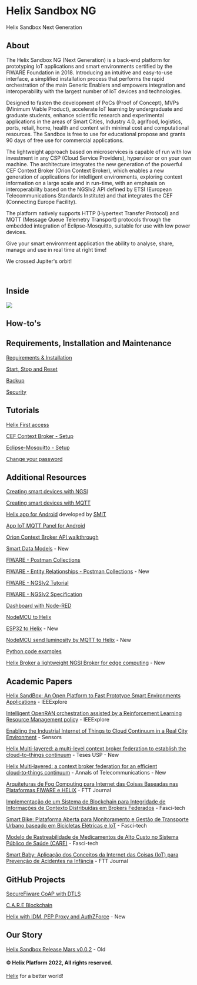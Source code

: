 # Helix Sandbox NG
Helix Sandbox Next Generation

## About

The Helix Sandbox NG (Next Generation) is a back-end platform for prototyping IoT applications and smart environments certified by the FIWARE Foundation in 2018. Introducing an intuitive and easy-to-use interface, a simplified installation process that performs the rapid orchestration of the main Generic Enablers and empowers integration and interoperability with the largest number of IoT devices and technologies.

Designed to fasten the development of PoCs (Proof of Concept), MVPs (Minimum Viable Product), accelerate IoT learning by undergraduate and graduate students, enhance scientific research and experimental applications in the areas of Smart Cities, Industry 4.0, agrifood, logistics, ports, retail, home, health and content with minimal cost and computational resources. The Sandbox is free to use for educational propose and grants 90 days of free use for commercial applications. 

The lightweight approach based on microservices is capable of run with low investment in any CSP (Cloud Service Providers), hypervisor or on your own machine. The architecture integrates the new generation of the powerful CEF Context Broker (Orion Context Broker), which enables a new generation of applications for intelligent environments, exploring context information on a large scale and in run-time, with an emphasis on interoperability based on the NGSIv2 API defined by ETSI (European Telecommunications Standards Institute) and that integrates the CEF (Connecting Europe Facility).

The platform natively supports HTTP (Hypertext Transfer Protocol) and MQTT (Message Queue Telemetry Transport) protocols through the embedded integration of Eclipse-Mosquitto, suitable for use with low power devices.

Give your smart environment application the ability to analyse, share, manage and use in real time at right time!

We crossed Jupiter's orbit!

<br>

## Inside 

<img src="https://github.com/Helix-Platform/Sandbox-NG/blob/master/images/helixsandbox_ng.png">

<br>

## How-to's

## Requirements, Installation and Maintenance
    
   <a href="docs/requirements.md">Requirements & Installation</a>
  
   <a href="docs/reset.md">Start, Stop and Reset</a>
   
   <a href="docs/backup.md">Backup</a>
   
   <a href="docs/security.md">Security</a>

## Tutorials

   <a href="docs/dashboard.md">Helix First access</a>
   
   <a href="docs/create_cef_context_broker.md">CEF Context Broker - Setup</a>
   
   <a href="docs/create_mqtt_broker.md">Eclipse-Mosquitto - Setup</a>
   
   <a href= "docs/change_password.md">Change your password</a>
         
## Additional Resources

   <a href="docs/helix_with_cef.md">Creating smart devices with NGSI</a>
   
   <a href="docs/helix_with_mqtt.md">Creating smart devices with MQTT</a> 
   
   <a href="https://play.google.com/store/apps/details?id=br.net.smit.helix">Helix app for Android</a> developed by <a href="http://www.smit.net.br">SMIT</a>
   
   <a href="https://play.google.com/store/apps/details?id=snr.lab.iotmqttpanel.prod">App IoT MQTT Panel for Android</a>
  
   <a href="https://fiware-orion.readthedocs.io/en/master/index.html">Orion Context Broker API walkthrough</a>
   
   <a href="https://smartdatamodels.org/">Smart Data Models</a> - New
   
   <a href="https://www.postman.com/fiware/workspace/fiware-foundation-ev-s-public-workspace/folder/513743-f75eabf1-1a66-45ab-b4c5-47d3dc0696f9?ctx=documentation">FIWARE - Postman Collections</a>
   
   <a href="https://documenter.getpostman.com/view/513743/fiware-entity-relationships/RVu8gSCh">FIWARE - Entity Relationships - Postman Collections</a> - New
   
   <a href="https://fiware-tutorials.readthedocs.io/en/latest/index.html">FIWARE - NGSIv2 Tutorial</a>
         
   <a href="http://telefonicaid.github.io/fiware-orion/api/v2/stable/">FIWARE - NGSIv2 Specification</a>  
   
   <a href="docs/helix_with_node-red.md">Dashboard with Node-RED</a>
  
   <a href="docs/helix_with_nodemcu.md">NodeMCU to Helix</a> 
   
   <a href="docs/helix_with_esp32.md">ESP32 to Helix</a> - New
   
   <a href="docs/helix_with_node_luminosity.md">NodeMCU send luminosity by MQTT to Helix</a> - New
   
   <a href="docs/helix_with_python.md">Python code examples</a>
   
   <a href="https://github.com/Helix-Platform/helixbroker">Helix Broker a lightweight NGSI Broker for edge computing</a> - New
   
## Academic Papers

  <a href="https://ieeexplore.ieee.org/document/8905583">Helix SandBox: An Open Platform to Fast Prototype Smart Environments Applications</a> - IEEExplore
  
  <a href="https://ieeexplore.ieee.org/document/9540164">Intelligent OpenRAN orchestration assisted by a Reinforcement Learning Resource Management policy</a> - IEEExplore
  
  <a href="https://www.mdpi.com/1424-8220/21/22/7707">Enabling the Industrial Internet of Things to Cloud Continuum in a Real City Environment</a> - Sensors
  
  <a href="https://www.teses.usp.br/teses/disponiveis/3/3142/tde-12082022-132117/pt-br.php">Helix Multi-layered: a multi-level context broker federation to establish the cloud-to-things continuum</a> - Teses USP - New
  
  <a href="https://rdcu.be/cUm0z">Helix Multi‑layered: a context broker federation for an efficient cloud‑to‑things continuum</a> - Annals of Telecommunications - New
  
  <a href="http://journal.ftt.com.br/seer/index.php/FTT/article/view/140">Arquiteturas de Fog Computing para Internet das Coisas Baseadas nas Plataformas FIWARE e HELIX</a> - FTT Journal
  
  <a href="https://www.fatecsaocaetano.edu.br/fascitech/index.php/fascitech/article/view/172">Implementação de um Sistema de Blockchain para Integridade de Informações de Contexto Distribuídas em Brokers Federados</a> - Fasci-tech
  
  <a href="https://www.fatecsaocaetano.edu.br/fascitech/index.php/fascitech/article/view/173">Smart Bike: Plataforma Aberta para Monitoramento e Gestão de Transporte Urbano baseado em Bicicletas Elétricas e IoT</a> - Fasci-tech
  
  <a href="https://www.fatecsaocaetano.edu.br/fascitech/index.php/fascitech/article/view/180">Modelo de Rastreabilidade de Medicamentos de Alto Custo no Sistema Público de Saúde (CARE)</a> - Fasci-tech
  
  <a href="http://journal.ftt.com.br/seer/index.php/FTT/article/view/110">Smart Baby: Aplicação dos Conceitos da Internet das Coisas (IoT) para Prevenção de Acidentes na Infância</a> - FTT Journal
  
## GitHub Projects
   
   <a href="https://github.com/m4n3dw0lf/SecureFiware">SecureFiware CoAP with DTLS</a>
   
   <a href="https://github.com/matheus-maria/Blockchain">C.A.R.E Blockchain</a>
   
   <a href="https://github.com/felipe-mcunha/arquitetura-seguranca">Helix with IDM, PEP Proxy and AuthZForce</a> - New
   
      
## Our Story
   
   <a href="https://github.com/helix-iot/helix-sandbox">Helix Sandbox Release Mars v0.0.2</a> - Old
   
#### © Helix Platform 2022, All rights reserved.
<a href="https://gethelix.com.br">Helix</a> for a better world! 
